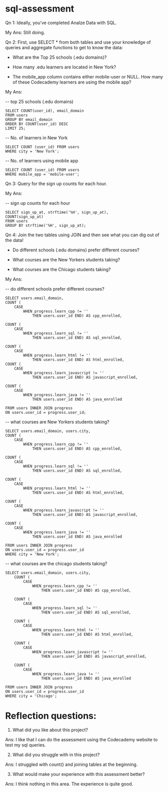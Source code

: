 # sql-assessment
Qn 1: Ideally, you’ve completed Analze Data with SQL.

My Ans: Still doing.

Qn 2: First, use SELECT * from both tables and use your knowledge of queries and aggregate functions to get to know the data:

- What are the Top 25 schools (.edu domains)?

- How many .edu learners are located in New York?

- The mobile_app column contains either mobile-user or NULL. How many of these Codecademy learners are using the mobile app?

My Ans:

-- top 25 schools (.edu domains)

    SELECT COUNT(user_id), email_domain 
    FROM users
    GROUP BY email_domain
    ORDER BY COUNT(user_id) DESC
    LIMIT 25;

-- No. of learners in New York

    SELECT COUNT (user_id) FROM users
    WHERE city = 'New York';

-- No. of learners using mobile app

    SELECT COUNT (user_id) FROM users
    WHERE mobile_app = 'mobile-user';

Qn 3: Query for the sign up counts for each hour.

My Ans:

-- sign up counts for each hour

    SELECT sign_up_at, strftime('%H', sign_up_at), 
    COUNT(sign_up_at)
    FROM users
    GROUP BY strftime('%H', sign_up_at);

Qn 4: Join the two tables using JOIN and then see what you can dig out of the data!

- Do different schools (.edu domains) prefer different courses?

- What courses are the New Yorkers students taking?

- What courses are the Chicago students taking?

My Ans:

-- do different schools prefer different courses?

    SELECT users.email_domain, 
    COUNT (
        CASE
            WHEN progress.learn_cpp != ''
                THEN users.user_id END) AS cpp_enrolled,

    COUNT (
        CASE 
            WHEN progress.learn_sql != ''
                THEN users.user_id END) AS sql_enrolled,

    COUNT (
        CASE 
            WHEN progress.learn_html != ''
                THEN users.user_id END) AS html_enrolled,
    COUNT (
        CASE 
            WHEN progress.learn_javascript != ''
                THEN users.user_id END) AS javascript_enrolled,

    COUNT (
        CASE 
            WHEN progress.learn_java != ''
                THEN users.user_id END) AS java_enrolled

    FROM users INNER JOIN progress 
    ON users.user_id = progress.user_id;


-- what courses are New Yorkers students taking?

    SELECT users.email_domain, users.city,
    COUNT (
        CASE
            WHEN progress.learn_cpp != ''
                THEN users.user_id END) AS cpp_enrolled,

    COUNT (
        CASE
            WHEN progress.learn_sql != ''
                THEN users.user_id END) AS sql_enrolled,

    COUNT (
        CASE
            WHEN progress.learn_html != ''
                THEN users.user_id END) AS html_enrolled,

    COUNT (
        CASE 
            WHEN progress.learn_javascript != ''
                THEN users.user_id END) AS javascript_enrolled,

    COUNT (
        CASE
            WHEN progress.learn_java != ''
                THEN users.user_id END) AS java_enrolled

    FROM users INNER JOIN progress 
    ON users.user_id = progress.user_id
    WHERE city = 'New York';

-- what courses are the chicago students taking?

    SELECT users.email_domain, users.city,
        COUNT (
            CASE
                WHEN progress.learn_cpp != ''
                    THEN users.user_id END) AS cpp_enrolled,

        COUNT (
            CASE
                WHEN progress.learn_sql != ''
                    THEN users.user_id END) AS sql_enrolled,

        COUNT (
            CASE
                WHEN progress.learn_html != ''
                    THEN users.user_id END) AS html_enrolled,

        COUNT (
            CASE
                WHEN progress.learn_javascript != ''
                    THEN users.user_id END) AS javascript_enrolled,

        COUNT (
            CASE
                WHEN progress.learn_java != ''
                    THEN users.user_id END) AS java_enrolled

    FROM users INNER JOIN progress 
    ON users.user_id = progress.user_id
    WHERE city = 'Chicago';


# Reflection questions:

1. What did you like about this project?

Ans: I like that I can do the assessment using the Codecademy website to test my sql queries.

2. What did you struggle with in this project?

Ans: I struggled with count() and joining tables at the beginning. 

3. What would make your experience with this assessment better?

Ans: I think nothing in this area. The experience is quite good.
